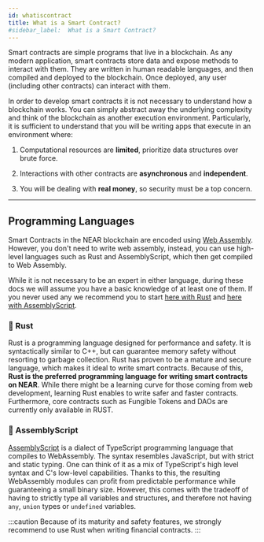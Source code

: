 ```yaml
---
id: whatiscontract
title: What is a Smart Contract?
#sidebar_label:  What is a Smart Contract?
---
```


Smart contracts are simple programs that live in a blockchain. As any modern application, smart contracts store data and expose methods to interact with them. They are written in human readable languages, and then compiled and deployed to the blockchain. Once deployed, any user (including other contracts) can interact with them.

In order to develop smart contracts it is not necessary to understand how a blockchain works. You can simply abstract away the underlying complexity and think of the blockchain as another execution environment. Particularly, it is sufficient to understand that you will be writing apps that execute in an environment where:

1. Computational resources are **limited**, prioritize data structures over brute force.

2. Interactions with other contracts are **asynchronous** and **independent**.

3. You will be dealing with **real money**, so security must be a top concern.

---

## Programming Languages

Smart Contracts in the NEAR blockchain are encoded using [Web Assembly](https://webassembly.org/). However, you don't need to write web assembly, instead, you can use high-level languages such as Rust and AssemblyScript, which then get compiled to Web Assembly.

While it is not necessary to be an expert in either language, during these docs we will assume you have a basic knowledge of at least one of them. If you never used any we recommend you to start [here with Rust](https://doc.rust-lang.org/book/title-page.html) and [here with AssemblyScript](https://www.assemblyscript.org/introduction.html).

### 🦀 Rust

Rust is a programming language designed for performance and safety. It is syntactically similar to C++, but can guarantee memory safety without resorting to garbage collection. Rust has proven to be a mature and secure language, which makes it ideal to write smart contracts. Because of this, **Rust is the preferred programming language for writing smart contracts on NEAR**. While there might be a learning curve for those coming from web development, learning Rust enables to write safer and faster contracts. Furthermore, core contracts such as Fungible Tokens and DAOs are currently only available in RUST.

### 🚀 AssemblyScript

[AssemblyScript](https://www.assemblyscript.org/) is a dialect of TypeScript programming language that compiles to WebAssembly. The syntax resembles JavaScript, but with strict and static typing. One can think of it as a mix of TypeScript's high level syntax and C's low-level capabilities. Thanks to this, the resulting WebAssembly modules can profit from predictable performance while guaranteeing a small binary size. However, this comes with the tradeoff of having to strictly type all variables and structures, and therefore not having `any`, `union` types or `undefined` variables.

:::caution
Because of its maturity and safety features, we strongly recommend to use Rust when writing financial contracts.
:::